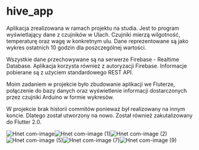 # hive_app

Aplikacja zrealizowana w ramach projektu na studia. Jest to program wyświetlający dane z czujników w Ulach. Czujniki mierzą wilgotność, temperaturę oraz wagę w konkretnym ulu. Dane reprezentowane są jako wykres ostatnich 10 godzin dla poszczególnej wartości. 

Wszystkie dane przechowywane są na serwerze Firebase - Realtime Database. Aplikacja korzysta również z autoryzacji Firebase. Informacje pobierane są z użyciem standardowego REST API. 

Moim zadaniem w projekcie było zbudowanie aplikacji we Fluterze, połączenie do bazy danych oraz wyświetlenie informacji dostarczonych przez czujniki Arduino w formie wykresów. 

W projekcie brak historii commitów ponieważ był realizowany na innym koncie. Dlatego został utworzony na nowo. Został również zakutalizowany do Flutter 2.0.

![Hnet com-image](https://user-images.githubusercontent.com/68157494/125455302-4a181842-b770-491a-b704-20e0ed08521c.jpg)![Hnet com-image (1)](https://user-images.githubusercontent.com/68157494/125455509-f6e2e5a2-480c-4e11-a112-af1ba4423948.jpg)![Hnet com-image (2)](https://user-images.githubusercontent.com/68157494/125455521-b39d2154-6391-4e79-bce0-f857bb529aaa.jpg)
![Hnet com-image (5)](https://user-images.githubusercontent.com/68157494/125455569-74e2ccd7-b820-4abe-ac4f-fb0991c38977.jpg)![Hnet com-image (7)](https://user-images.githubusercontent.com/68157494/125455617-ceee86a6-1c4b-4919-afa7-4b4c9699d263.jpg)![Hnet com-image (9)](https://user-images.githubusercontent.com/68157494/125455634-4be6ca97-41a7-4007-9bf7-fbf7b166ad9d.jpg)






